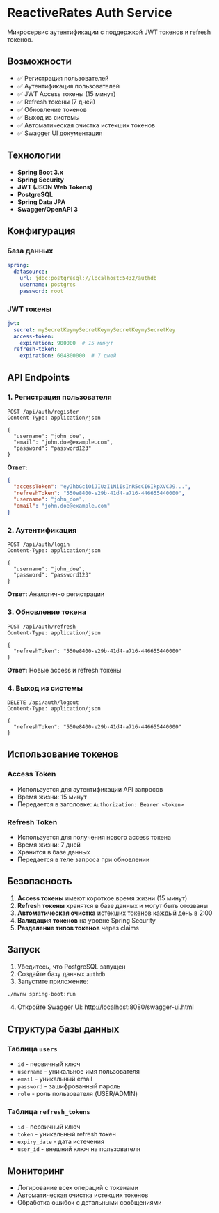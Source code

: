 # ReactiveRates Auth Service

Микросервис аутентификации с поддержкой JWT токенов и refresh токенов.

## Возможности

- ✅ Регистрация пользователей
- ✅ Аутентификация пользователей
- ✅ JWT Access токены (15 минут)
- ✅ Refresh токены (7 дней)
- ✅ Обновление токенов
- ✅ Выход из системы
- ✅ Автоматическая очистка истекших токенов
- ✅ Swagger UI документация

## Технологии

- **Spring Boot 3.x**
- **Spring Security**
- **JWT (JSON Web Tokens)**
- **PostgreSQL**
- **Spring Data JPA**
- **Swagger/OpenAPI 3**

## Конфигурация

### База данных

```yaml
spring:
  datasource:
    url: jdbc:postgresql://localhost:5432/authdb
    username: postgres
    password: root
```

### JWT токены

```yaml
jwt:
  secret: mySecretKeymySecretKeymySecretKeymySecretKey
  access-token:
    expiration: 900000  # 15 минут
  refresh-token:
    expiration: 604800000  # 7 дней
```

## API Endpoints

### 1. Регистрация пользователя

```http
POST /api/auth/register
Content-Type: application/json

{
  "username": "john_doe",
  "email": "john.doe@example.com",
  "password": "password123"
}
```

**Ответ:**
```json
{
  "accessToken": "eyJhbGciOiJIUzI1NiIsInR5cCI6IkpXVCJ9...",
  "refreshToken": "550e8400-e29b-41d4-a716-446655440000",
  "username": "john_doe",
  "email": "john.doe@example.com"
}
```

### 2. Аутентификация

```http
POST /api/auth/login
Content-Type: application/json

{
  "username": "john_doe",
  "password": "password123"
}
```

**Ответ:** Аналогично регистрации

### 3. Обновление токена

```http
POST /api/auth/refresh
Content-Type: application/json

{
  "refreshToken": "550e8400-e29b-41d4-a716-446655440000"
}
```

**Ответ:** Новые access и refresh токены

### 4. Выход из системы

```http
DELETE /api/auth/logout
Content-Type: application/json

{
  "refreshToken": "550e8400-e29b-41d4-a716-446655440000"
}
```

## Использование токенов

### Access Token
- Используется для аутентификации API запросов
- Время жизни: 15 минут
- Передается в заголовке: `Authorization: Bearer <token>`

### Refresh Token
- Используется для получения нового access токена
- Время жизни: 7 дней
- Хранится в базе данных
- Передается в теле запроса при обновлении

## Безопасность

1. **Access токены** имеют короткое время жизни (15 минут)
2. **Refresh токены** хранятся в базе данных и могут быть отозваны
3. **Автоматическая очистка** истекших токенов каждый день в 2:00
4. **Валидация токенов** на уровне Spring Security
5. **Разделение типов токенов** через claims

## Запуск

1. Убедитесь, что PostgreSQL запущен
2. Создайте базу данных `authdb`
3. Запустите приложение:

```bash
./mvnw spring-boot:run
```

4. Откройте Swagger UI: http://localhost:8080/swagger-ui.html

## Структура базы данных

### Таблица `users`
- `id` - первичный ключ
- `username` - уникальное имя пользователя
- `email` - уникальный email
- `password` - зашифрованный пароль
- `role` - роль пользователя (USER/ADMIN)

### Таблица `refresh_tokens`
- `id` - первичный ключ
- `token` - уникальный refresh токен
- `expiry_date` - дата истечения
- `user_id` - внешний ключ на пользователя

## Мониторинг

- Логирование всех операций с токенами
- Автоматическая очистка истекших токенов
- Обработка ошибок с детальными сообщениями 